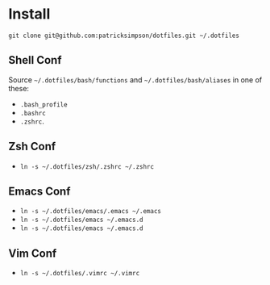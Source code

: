# Install

`git clone git@github.com:patricksimpson/dotfiles.git ~/.dotfiles`

## Shell Conf

Source `~/.dotfiles/bash/functions` and `~/.dotfiles/bash/aliases` in one of these: 

  - `.bash_profile`
  - `.bashrc`
  - `.zshrc`.

## Zsh Conf
  - `ln -s ~/.dotfiles/zsh/.zshrc ~/.zshrc`

## Emacs Conf
  - `ln -s ~/.dotfiles/emacs/.emacs ~/.emacs`
  - `ln -s ~/.dotfiles/emacs ~/.emacs.d`
  - `ln -s ~/.dotfiles/emacs ~/.emacs.d`

## Vim Conf

  - `ln -s ~/.dotfiles/.vimrc ~/.vimrc`
